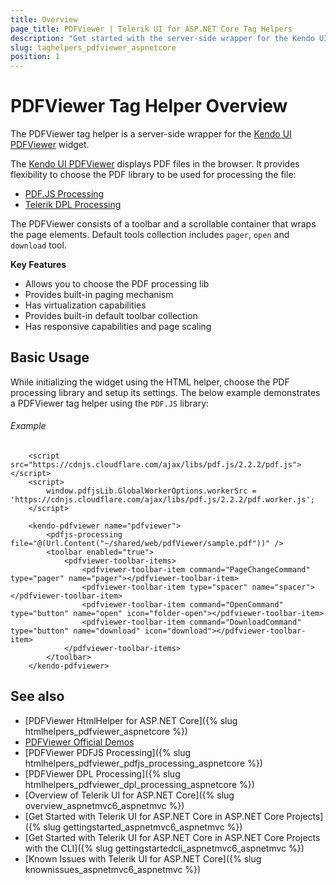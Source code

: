 ```yaml
---
title: Overview
page_title: PDFViewer | Telerik UI for ASP.NET Core Tag Helpers
description: "Get started with the server-side wrapper for the Kendo UI PDFViewer tag helper for ASP.NET Core (MVC 6 or ASP.NET Core MVC)."
slug: taghelpers_pdfviewer_aspnetcore
position: 1
---
```


# PDFViewer Tag Helper Overview

The PDFViewer tag helper is a server-side wrapper for the [Kendo UI PDFViewer](http://docs.telerik.com/kendo-ui/api/javascript/ui/pdfviewer) widget.

The [Kendo UI PDFViewer](https://demos.telerik.com/aspnet-core/pdfviewer/index) displays PDF files in the browser. It provides flexibility to choose the PDF library to be used for processing the file:

* [PDF.JS Processing](https://mozilla.github.io/pdf.js/)
* [Telerik DPL Processing](https://docs.telerik.com/devtools/document-processing/introduction)

The PDFViewer consists of a toolbar and a scrollable container that wraps the page elements. Default tools collection includes `pager`, `open` and `download` tool.

**Key Features**

* Allows you to choose the PDF processing lib
* Provides built-in paging mechanism
* Has virtualization capabilities
* Provides built-in default toolbar collection
* Has responsive capabilities and page scaling

## Basic Usage

While initializing the widget using the HTML helper, choose the PDF processing library and setup its settings. The below example demonstrates a PDFViewer tag helper using the `PDF.JS` library:

###### Example

```
    <script src="https://cdnjs.cloudflare.com/ajax/libs/pdf.js/2.2.2/pdf.js"></script>
    <script>
        window.pdfjsLib.GlobalWorkerOptions.workerSrc = 'https://cdnjs.cloudflare.com/ajax/libs/pdf.js/2.2.2/pdf.worker.js';
    </script>

    <kendo-pdfviewer name="pdfviewer">
        <pdfjs-processing file="@(Url.Content("~/shared/web/pdfViewer/sample.pdf"))" />
        <toolbar enabled="true">
            <pdfviewer-toolbar-items>
                <pdfviewer-toolbar-item command="PageChangeCommand" type="pager" name="pager"></pdfviewer-toolbar-item>
                <pdfviewer-toolbar-item type="spacer" name="spacer"></pdfviewer-toolbar-item>
                <pdfviewer-toolbar-item command="OpenCommand" type="button" name="open" icon="folder-open"></pdfviewer-toolbar-item>
                <pdfviewer-toolbar-item command="DownloadCommand" type="button" name="download" icon="download"></pdfviewer-toolbar-item>
            </pdfviewer-toolbar-items>
        </toolbar>
    </kendo-pdfviewer>
```

## See also

* [PDFViewer HtmlHelper for ASP.NET Core]({% slug htmlhelpers_pdfviewer_aspnetcore %})
* [PDFViewer Official Demos](https://demos.telerik.com/aspnet-core/pdfviewer/tag-helper)
* [PDFViewer PDFJS Processing]({% slug htmlhelpers_pdfviewer_pdfjs_processing_aspnetcore %})
* [PDFViewer DPL Processing]({% slug htmlhelpers_pdfviewer_dpl_processing_aspnetcore %})
* [Overview of Telerik UI for ASP.NET Core]({% slug overview_aspnetmvc6_aspnetmvc %})
* [Get Started with Telerik UI for ASP.NET Core in ASP.NET Core Projects]({% slug gettingstarted_aspnetmvc6_aspnetmvc %})
* [Get Started with Telerik UI for ASP.NET Core in ASP.NET Core Projects with the CLI]({% slug gettingstartedcli_aspnetmvc6_aspnetmvc %})
* [Known Issues with Telerik UI for ASP.NET Core]({% slug knownissues_aspnetmvc6_aspnetmvc %})
